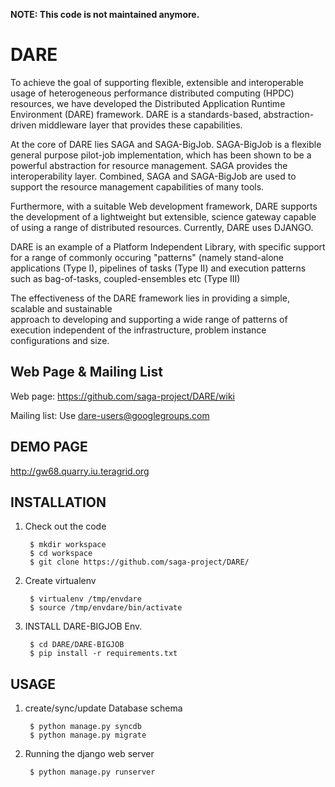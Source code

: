 
**NOTE: This code is not maintained anymore.**


DARE  
=============

To achieve the goal of supporting flexible, extensible and interoperable usage of 
heterogeneous performance distributed computing  (HPDC) resources, we have
developed the Distributed Application Runtime Environment (DARE) framework. 
DARE is a standards-based, abstraction-driven middleware layer that provides these capabilities.


At the core of DARE lies SAGA and SAGA-BigJob. 
SAGA-BigJob is a flexible general purpose pilot-job implementation, which has been shown to be a powerful
abstraction for resource management. SAGA provides the interoperability layer.
Combined, SAGA and SAGA-BigJob are used to support the resource management capabilities of many tools.

Furthermore, with a suitable Web development framework, DARE supports the development of a lightweight 
but extensible, science gateway capable of using a range of distributed resources. 
Currently, DARE uses DJANGO.

DARE is an example of a Platform Independent Library, with specific support for 
a range of commonly occuring "patterns" (namely stand-alone applications (Type I),  pipelines of tasks (Type II) 
and execution patterns such as bag-of-tasks, coupled-ensembles etc (Type III)

The effectiveness of the DARE framework lies in providing a simple, scalable and sustainable  
approach to developing and supporting a wide range of patterns of execution independent of the
infrastructure, problem instance configurations and size.



Web Page & Mailing List
-----------------------

Web page: https://github.com/saga-project/DARE/wiki

Mailing list:  Use dare-users@googlegroups.com


DEMO PAGE
----------------------------
http://gw68.quarry.iu.teragrid.org


INSTALLATION
----------------------------

1) Check out the code

        $ mkdir workspace 
        $ cd workspace
        $ git clone https://github.com/saga-project/DARE/

2) Create virtualenv

        $ virtualenv /tmp/envdare
        $ source /tmp/envdare/bin/activate
    
3) INSTALL DARE-BIGJOB Env.

        $ cd DARE/DARE-BIGJOB
        $ pip install -r requirements.txt

USAGE
----------------------------
1) create/sync/update Database schema

        $ python manage.py syncdb
        $ python manage.py migrate

2) Running the django web server

        $ python manage.py runserver
